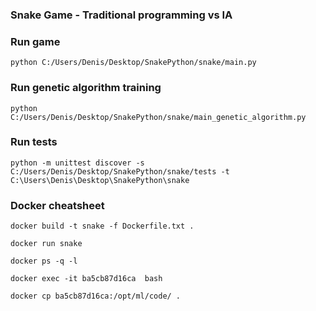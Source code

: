 ### Snake Game - Traditional programming vs IA

### Run game
````python C:/Users/Denis/Desktop/SnakePython/snake/main.py````

### Run genetic algorithm training
````python C:/Users/Denis/Desktop/SnakePython/snake/main_genetic_algorithm.py````


### Run tests
````python -m unittest discover -s C:/Users/Denis/Desktop/SnakePython/snake/tests -t C:\Users\Denis\Desktop\SnakePython\snake ````

### Docker cheatsheet
```
docker build -t snake -f Dockerfile.txt .
```

```
docker run snake
```
```
docker ps -q -l
```
```
docker exec -it ba5cb87d16ca  bash
```
```
docker cp ba5cb87d16ca:/opt/ml/code/ .
```